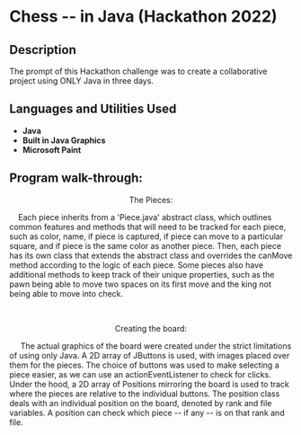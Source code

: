 <h1>Chess -- in Java (Hackathon 2022)</h1>

<h2>Description</h2>
The prompt of this Hackathon challenge was to create a collaborative project using ONLY Java in three days.
<br />


<h2>Languages and Utilities Used</h2>

- <b>Java</b> 
- <b>Built in Java Graphics</b>
- <b>Microsoft Paint</b>

<h2>Program walk-through:</h2>

<p align="center">
The Pieces: <br/>
<p align="left">
&nbsp;&nbsp;&nbsp;&nbsp;Each piece inherits from a 'Piece.java' abstract class, which outlines common features and methods that will need to be tracked
for each piece, such as color, name, if piece is captured, if piece can move to a particular square, and if piece is the same color as another piece. Then, 
each piece has its own class that extends the abstract class and overrides the canMove method according to the logic of each piece. Some pieces also have 
additional methods to keep track of their unique properties, such as the pawn being able to move two spaces on its first move and the king not being able
to move into check.
</p>
<br/>
</p>
<p align="center">
Creating the board: <br/>
<p align="left">
&nbsp;&nbsp;&nbsp;&nbsp; The actual graphics of the board were created under the strict limitations of using only Java. A 2D array of JButtons is used, with images
placed over them for the pieces. The choice of buttons was used to make selecting a piece easier, as we can use an actionEventListener to check for clicks. Under
the hood, a 2D array of Positions mirroring the board is used to track where the pieces are relative to the individual buttons. The position class deals with
an individual position on the board, denoted by rank and file variables. A position can check which piece -- if any -- is on that rank and file. 
</p>
<br/>
</p>

<!--
 ```diff
- text in red
+ text in green
! text in orange
# text in gray
@@ text in purple (and bold)@@
```
--!>
